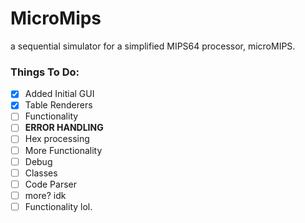 # MicroMips
 a sequential simulator for a simplified MIPS64 processor, microMIPS. 

### Things To Do:
 - [x] Added Initial GUI
 - [x] Table Renderers
 - [ ] Functionality
 - [ ] **ERROR HANDLING**
 - [ ] Hex processing
 - [ ] More Functionality
 - [ ] Debug
 - [ ] Classes
  - [ ] Code Parser
  - [ ] more? idk
 - [ ] Functionality lol.
